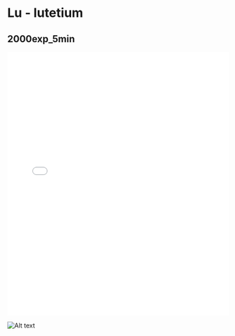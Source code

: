 # Lu - lutetium

## 2000exp_5min

<iframe src="../Lu_2000exp_5min.html" width="100%" height="600px" frameborder="0"></iframe>

![Alt text](Lu_2000exp_5min.png)

